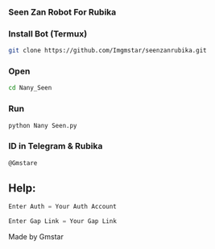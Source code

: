 ### Seen Zan Robot For Rubika


### Install Bot (Termux)

``` bash
git clone https://github.com/Imgmstar/seenzanrubika.git
```

### Open

``` bash
cd Nany_Seen
```

### Run

``` bash
python Nany Seen.py
```

### ID in Telegram & Rubika

``` bash
@Gmstare
```

## Help:

``` python
Enter Auth = Your Auth Account

Enter Gap Link = Your Gap Link
```

Made by Gmstar
